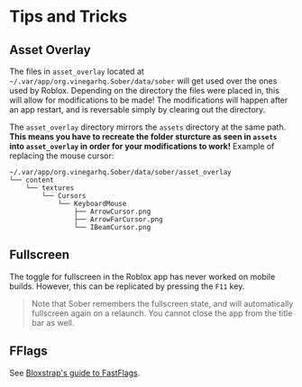 # Tips and Tricks

## Asset Overlay

The files in `asset_overlay` located at `~/.var/app/org.vinegarhq.Sober/data/sober` will get used over the ones used by Roblox. Depending on the directory the files were placed in, this will allow for modifications to be made! The modifications will happen after an app restart, and is reversable simply by clearing out the directory.

The `asset_overlay` directory mirrors the `assets` directory at the same path. **This means you have to recreate the folder sturcture as seen in `assets` into `asset_overlay` in order for your modifications to work!** Example of replacing the mouse cursor:

```
~/.var/app/org.vinegarhq.Sober/data/sober/asset_overlay
└── content
    └── textures
        └── Cursors
            └── KeyboardMouse
                ├── ArrowCursor.png
                ├── ArrowFarCursor.png
                └── IBeamCursor.png
```

## Fullscreen

The toggle for fullscreen in the Roblox app has never worked on mobile builds. However, this can be replicated by pressing the `F11` key. 

> Note that Sober remembers the fullscreen state, and will automatically fullscreen again on a relaunch. You cannot close the app from the title bar as well.

## FFlags

See [Bloxstrap's guide to FastFlags](https://github.com/pizzaboxer/bloxstrap/wiki/A-guide-to-FastFlags).
